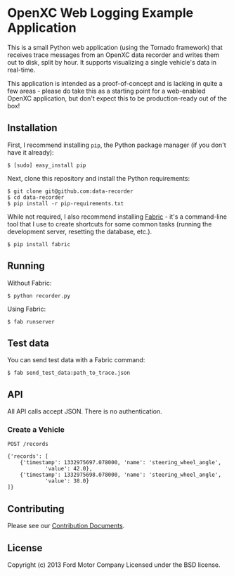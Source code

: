 OpenXC Web Logging Example Application
================================

This is a small Python web application (using the Tornado framework) that
receives trace messages from an OpenXC data recorder and writes them out to
disk, split by hour. It supports visualizing a single vehicle's data in
real-time.

This application is intended as a proof-of-concept and is lacking in quite a few
areas - please do take this as a starting point for a web-enabled OpenXC
application, but don't expect this to be production-ready out of the box!

## Installation

First, I recommend installing `pip`, the Python package manager (if you don't
have it already):

    $ [sudo] easy_install pip

Next, clone this repository and install the Python requirements:

    $ git clone git@github.com:data-recorder
    $ cd data-recorder
    $ pip install -r pip-requirements.txt

While not required, I also recommend installing [Fabric][] - it's a command-line
tool that I use to create shortcuts for some common tasks (running the
development server, resetting the database, etc.).

    $ pip install fabric

[Fabric]: http://fabfile.org

## Running

Without Fabric:

    $ python recorder.py

Using Fabric:

    $ fab runserver

## Test data

You can send test data with a Fabric command:

    $ fab send_test_data:path_to_trace.json

## API

All API calls accept JSON. There is no authentication.

### Create a Vehicle

    POST /records

    {'records': [
        {'timestamp': 1332975697.078000, 'name': 'steering_wheel_angle',
                'value': 42.0},
        {'timestamp': 1332975698.078000, 'name': 'steering_wheel_angle',
                'value': 38.0}
    ]}

## Contributing

Please see our [Contribution Documents](https://github.com/openxc/web-logging-example/blob/master/CONTRIBUTING.mkd).

## License

Copyright (c) 2013 Ford Motor Company
Licensed under the BSD license.
